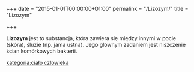 +++
date = "2015-01-01T00:00:00+01:00"
permalink = "/Lizozym/"
title = "Lizozym"

+++

**Lizozym** jest to substancja, która zawiera się między innymi w pocie (skóra), śluzie (np. jama ustna). Jego głównym zadaniem jest niszczenie ścian komórkowych bakterii.

[kategoria:ciało człowieka](/atopedia/kategoria:ciało_człowieka "wikilink")
